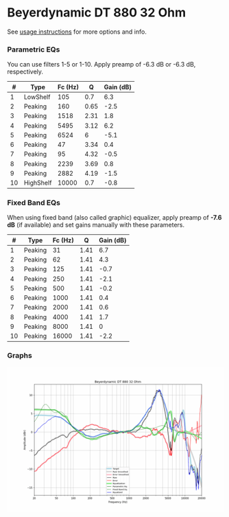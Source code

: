 # Beyerdynamic DT 880 32 Ohm
See [usage instructions](https://github.com/jaakkopasanen/AutoEq#usage) for more options and info.

### Parametric EQs
You can use filters 1-5 or 1-10. Apply preamp of -6.3 dB or -6.3 dB, respectively.

|   # | Type      |   Fc (Hz) |    Q |   Gain (dB) |
|-----|-----------|-----------|------|-------------|
|   1 | LowShelf  |       105 | 0.7  |         6.3 |
|   2 | Peaking   |       160 | 0.65 |        -2.5 |
|   3 | Peaking   |      1518 | 2.31 |         1.8 |
|   4 | Peaking   |      5495 | 3.12 |         6.2 |
|   5 | Peaking   |      6524 | 6    |        -5.1 |
|   6 | Peaking   |        47 | 3.34 |         0.4 |
|   7 | Peaking   |        95 | 4.32 |        -0.5 |
|   8 | Peaking   |      2239 | 3.69 |         0.8 |
|   9 | Peaking   |      2882 | 4.19 |        -1.5 |
|  10 | HighShelf |     10000 | 0.7  |        -0.8 |

### Fixed Band EQs
When using fixed band (also called graphic) equalizer, apply preamp of **-7.6 dB** (if available) and set gains manually with these parameters.

|   # | Type    |   Fc (Hz) |    Q |   Gain (dB) |
|-----|---------|-----------|------|-------------|
|   1 | Peaking |        31 | 1.41 |         6.7 |
|   2 | Peaking |        62 | 1.41 |         4.3 |
|   3 | Peaking |       125 | 1.41 |        -0.7 |
|   4 | Peaking |       250 | 1.41 |        -2.1 |
|   5 | Peaking |       500 | 1.41 |        -0.2 |
|   6 | Peaking |      1000 | 1.41 |         0.4 |
|   7 | Peaking |      2000 | 1.41 |         0.6 |
|   8 | Peaking |      4000 | 1.41 |         1.7 |
|   9 | Peaking |      8000 | 1.41 |         0   |
|  10 | Peaking |     16000 | 1.41 |        -2.2 |

### Graphs
![](./Beyerdynamic%20DT%20880%2032%20Ohm.png)
